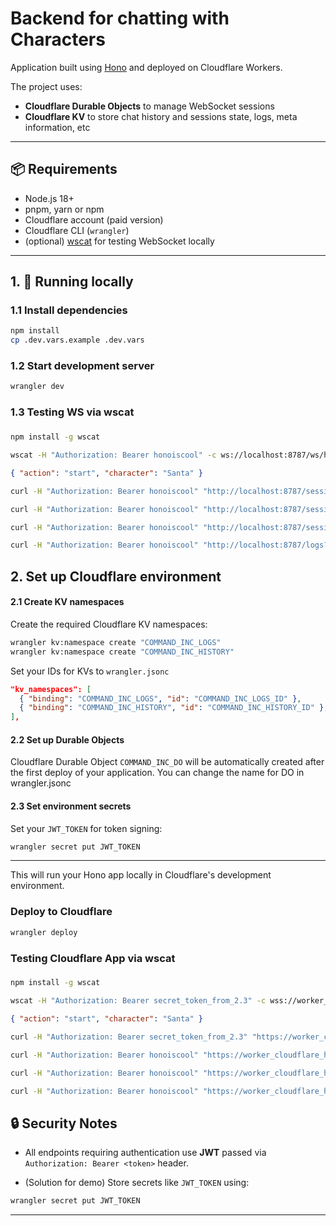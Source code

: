 # Backend for chatting with Characters

Application built using [Hono](https://hono.dev/) and deployed on Cloudflare Workers.

The project uses: 
* **Cloudflare Durable Objects** to manage WebSocket sessions
* **Cloudflare KV** to store chat history and sessions state, logs, meta information, etc 

---

## 📦 Requirements

- Node.js 18+
- pnpm, yarn or npm
- Cloudflare account (paid version)
- Cloudflare CLI (`wrangler`)
- (optional) [wscat](https://github.com/websockets/wscat) for testing WebSocket locally

---

## 1. 🚀 Running locally

### 1.1 Install dependencies
```bash
npm install
cp .dev.vars.example .dev.vars
```

### 1.2 Start development server

```bash
wrangler dev
```

### 1.3 Testing WS via wscat

### 
```bash
npm install -g wscat
```

```bash
wscat -H "Authorization: Bearer honoiscool" -c ws://localhost:8787/ws/hello_session
```

```json
{ "action": "start", "character": "Santa" }
```

```bash
curl -H "Authorization: Bearer honoiscool" "http://localhost:8787/sessions?pretty"
```

```bash
curl -H "Authorization: Bearer honoiscool" "http://localhost:8787/sessions/:sessionIdFromResponseAbove?pretty"
```

```bash
curl -H "Authorization: Bearer honoiscool" "http://localhost:8787/sessions/:sessionIdFromResponseAbove/characters/active?pretty"
```

```bash
curl -H "Authorization: Bearer honoiscool" "http://localhost:8787/logs?pretty"
```


## 2. Set up Cloudflare environment

#### 2.1 Create KV namespaces

Create the required Cloudflare KV namespaces:

```bash
wrangler kv:namespace create "COMMAND_INC_LOGS"
wrangler kv:namespace create "COMMAND_INC_HISTORY"
```

Set your IDs for KVs to `wrangler.jsonc`

```json
"kv_namespaces": [
  { "binding": "COMMAND_INC_LOGS", "id": "COMMAND_INC_LOGS_ID" },
  { "binding": "COMMAND_INC_HISTORY", "id": "COMMAND_INC_HISTORY_ID" },
],
```

#### 2.2 Set up Durable Objects

Cloudflare Durable Object `COMMAND_INC_DO` will be automatically created after the first deploy of your application.
You can change the name for DO in wrangler.jsonc

#### 2.3 Set environment secrets

Set your `JWT_TOKEN` for token signing:

```bash
wrangler secret put JWT_TOKEN
```

---

This will run your Hono app locally in Cloudflare's development environment.

### Deploy to Cloudflare

```bash
wrangler deploy
```

### Testing Cloudflare App via wscat

###

```bash
npm install -g wscat
```

```bash
wscat -H "Authorization: Bearer secret_token_from_2.3" -c wss://worker_cloudflare_host/ws/hello_cloud_session
```

```json
{ "action": "start", "character": "Santa" }
```

```bash
curl -H "Authorization: Bearer secret_token_from_2.3" "https://worker_cloudflare_host/sessions?pretty"
```

```bash
curl -H "Authorization: Bearer honoiscool" "https://worker_cloudflare_host/sessions/:sessionIdFromResponseAbove?pretty"
```

```bash
curl -H "Authorization: Bearer honoiscool" "https://worker_cloudflare_host/sessions/:sessionIdFromResponseAbove/characters/active?pretty"
```

```bash
curl -H "Authorization: Bearer honoiscool" "https://worker_cloudflare_host/logs?pretty"
```

## 🔒 Security Notes

- All endpoints requiring authentication use **JWT** passed via `Authorization: Bearer <token>` header.
* (Solution for demo) Store secrets like `JWT_TOKEN` using:

```bash
wrangler secret put JWT_TOKEN
```

---
